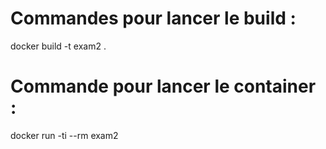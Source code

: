 # Commandes pour lancer le build : 
docker build -t exam2 .

# Commande pour lancer le container : 
docker run -ti --rm exam2

